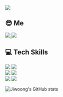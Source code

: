 <img src="https://capsule-render.vercel.app/api?type=waving&color=auto&height=300&section=header&text=An%20Jiwoong&fontSize=90" />
   
## :sunglasses: Me   
 
<a href="https://woongweb.tistory.com/">
  <img src="https://img.shields.io/badge/TStory-black?style=for-the-badge&logo=blogger&logoColor=white">
</a> 
<a href="mailto:"dkswldnd10@gmail.com">
  <img src="https://img.shields.io/badge/dkswldnd10@gmail.com-D14836?style=for-the-badge&logo=gmail&logoColor=white">
</a> 
 
## :computer: Tech Skills

<img src="https://img.shields.io/badge/javascript-%23323330.svg?style=for-the-badge&logo=javascript&logoColor=%23F7DF1E"> <img src="https://img.shields.io/badge/typescript-%23007ACC.svg?style=for-the-badge&logo=typescript&logoColor=white">  <br />
<img src="https://img.shields.io/badge/react-%2320232a.svg?style=for-the-badge&logo=react&logoColor=%2361DAFB"> <img src="https://img.shields.io/badge/Next-black?style=for-the-badge&logo=next.js&logoColor=white">   <br />
<img src="https://img.shields.io/badge/SASS-hotpink.svg?style=for-the-badge&logo=SASS&logoColor=white"> <img src="https://img.shields.io/badge/styled--components-DB7093?style=for-the-badge&logo=styled-components&logoColor=white">

 
  

![Jiwoong's GitHub stats](https://github-readme-stats.vercel.app/api?username=Anjiwoong&show_icons=true&theme=default)
 
 
